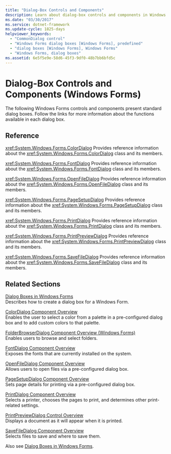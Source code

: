 ```yaml
---
title: "Dialog-Box Controls and Components"
description: Learn about dialog-box controls and components in Windows Forms. The Windows Forms controls and components listed in this article present standard dialog boxes.
ms.date: "03/30/2017"
ms.service: dotnet-framework
ms.update-cycle: 1825-days
helpviewer_keywords:
  - "CommonDialog control"
  - "Windows Forms dialog boxes [Windows Forms], predefined"
  - "dialog boxes [Windows Forms], Windows Forms"
  - "Windows Forms, dialog boxes"
ms.assetid: 6e5f5e9e-58d6-45f3-9df0-48b7bb6bfd5c
---
```

# Dialog-Box Controls and Components (Windows Forms)

The following Windows Forms controls and components present standard dialog boxes. Follow the links for more information about the functions available in each dialog box.

## Reference

<xref:System.Windows.Forms.ColorDialog>
Provides reference information about the <xref:System.Windows.Forms.ColorDialog> class and its members.

<xref:System.Windows.Forms.FontDialog>
Provides reference information about the <xref:System.Windows.Forms.FontDialog> class and its members.

<xref:System.Windows.Forms.OpenFileDialog>
Provides reference information about the <xref:System.Windows.Forms.OpenFileDialog> class and its members.

<xref:System.Windows.Forms.PageSetupDialog>
Provides reference information about the <xref:System.Windows.Forms.PageSetupDialog> class and its members.

<xref:System.Windows.Forms.PrintDialog>
Provides reference information about the <xref:System.Windows.Forms.PrintDialog> class and its members.

<xref:System.Windows.Forms.PrintPreviewDialog>
Provides reference information about the <xref:System.Windows.Forms.PrintPreviewDialog> class and its members.

<xref:System.Windows.Forms.SaveFileDialog>
Provides reference information about the <xref:System.Windows.Forms.SaveFileDialog> class and its members.

## Related Sections

[Dialog Boxes in Windows Forms](../dialog-boxes-in-windows-forms.md)\
Describes how to create a dialog box for a Windows Form.

[ColorDialog Component Overview](colordialog-component-overview-windows-forms.md)\
Enables the user to select a color from a palette in a pre-configured dialog box and to add custom colors to that palette.

[FolderBrowserDialog Component Overview (Windows Forms)](folderbrowserdialog-component-overview-windows-forms.md)\
Enables users to browse and select folders.

[FontDialog Component Overview](fontdialog-component-overview-windows-forms.md)\
Exposes the fonts that are currently installed on the system.

[OpenFileDialog Component Overview](openfiledialog-component-overview-windows-forms.md)\
Allows users to open files via a pre-configured dialog box.

[PageSetupDialog Component Overview](pagesetupdialog-component-overview-windows-forms.md)\
Sets page details for printing via a pre-configured dialog box.

[PrintDialog Component Overview](../printing/overview.md)\
Selects a printer, chooses the pages to print, and determines other print-related settings.

[PrintPreviewDialog Control Overview](printpreviewdialog-control-overview-windows-forms.md)\
Displays a document as it will appear when it is printed.

[SaveFileDialog Component Overview](savefiledialog-component-overview-windows-forms.md)\
Selects files to save and where to save them.

Also see [Dialog Boxes in Windows Forms](../dialog-boxes-in-windows-forms.md).
